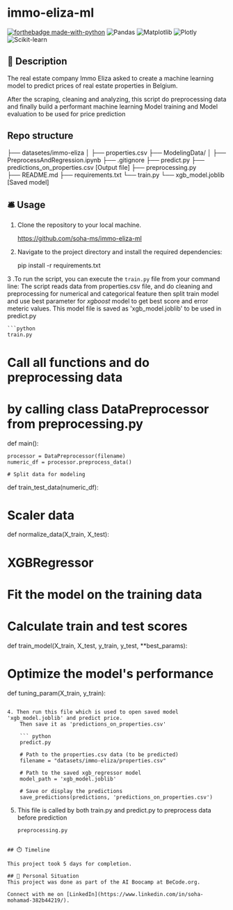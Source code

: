 # immo-eliza-ml
[![forthebadge made-with-python](https://ForTheBadge.com/images/badges/made-with-python.svg)](https://www.python.org/)
![Pandas](https://img.shields.io/badge/uses-Pandas-blue.svg)
![Matplotlib](https://img.shields.io/badge/uses-Matplotlib-blue.svg)
![Plotly](https://img.shields.io/badge/uses-Plotly-ff69b4.svg)
![Scikit-learn](https://img.shields.io/badge/uses-Scikit--learn-orange.svg)

## 🏢 Description
The real estate company Immo Eliza asked to create a machine learning model to predict prices of real estate properties in Belgium.

After the scraping, cleaning and analyzing, this script do preprocessing data and finally build a performant machine learning Model training and Model evaluation to be used for price prediction 

## Repo structure
├── datasetes/immo-eliza
│   ├── properties.csv
├── ModelingData/
│   ├── PreprocessAndRegression.ipynb
├── .gitignore
├── predict.py
├── predictions_on_properties.csv [Output file]
├── preprocessing.py  
├── README.md
├── requirements.txt
└── train.py
└── xgb_model.joblib [Saved model]


## 🛎️ Usage

1. Clone the repository to your local machine.

    https://github.com/soha-ms/immo-eliza-ml

2. Navigate to the project directory and install the required dependencies:

    pip install -r requirements.txt

3 .To run the script, you can execute the `train.py` file from your command line:
The script reads data from properties.csv file, and do cleaning and preprocessing for numerical and categorical feature then split train model and use best parameter for *xgboost* model to get best score and error meteric values. This model file is saved as 'xgb_model.joblib' to be used in predict.py

    ```python 
    train.py   
 
# Call all functions and do preprocessing data
# by calling class DataPreprocessor from preprocessing.py 
def main():    
   
    processor = DataPreprocessor(filename)
    numeric_df = processor.preprocess_data()
    
    # Split data for modeling
def train_test_data(numeric_df):

# Scaler data
def normalize_data(X_train, X_test):   

# XGBRegressor
# Fit the model on the training data
# Calculate train and test scores
def train_model(X_train, X_test, y_train, y_test, **best_params): 

# Optimize the model's performance
def tuning_param(X_train, y_train): 

```

4. Then run this file which is used to open saved model 'xgb_model.joblib' and predict price.
    Then save it as 'predictions_on_properties.csv'

    ``` python 
    predict.py   
    
    # Path to the properties.csv data (to be predicted)
    filename = "datasets/immo-eliza/properties.csv"
    
    # Path to the saved xgb_regressor model
    model_path = 'xgb_model.joblib'

    # Save or display the predictions
    save_predictions(predictions, 'predictions_on_properties.csv')
```

5. This file is called by both train.py and predict.py to preprocess data before prediction  

    ```python 
    preprocessing.py  
    
```

## ⏱️ Timeline

This project took 5 days for completion.

## 📌 Personal Situation
This project was done as part of the AI Boocamp at BeCode.org. 

Connect with me on [LinkedIn](https://www.linkedin.com/in/soha-mohamad-382b44219/).